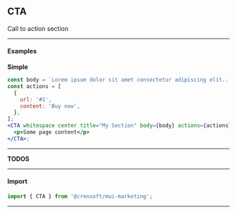 ## CTA

Call to action section

---

#### Examples

**Simple**

```jsx { "props": { }}
const body = `Lorem ipsum dolor sit amet consectetur adipiscing elit..`;
const actions = [
  {
    url: '#1',
    content: 'Buy now',
  },
];
<CTA whitespace center title="My Section" body={body} actions={actions}>
  <p>Some page content</p>
</CTA>;
```

---

**TODOS**

---

#### Import

```jsx static
import { CTA } from '@crensoft/mui-marketing';
```

---
